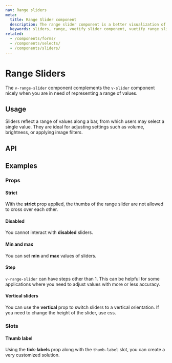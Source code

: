 ```yaml
---
nav: Range sliders
meta:
  title: Range Slider component
  description: The range slider component is a better visualization of the number input. It is used for gathering a range of numerical user data.
  keywords: sliders, range, vuetify slider component, vuetify range slider component, vue slider component
related:
  - /components/forms/
  - /components/selects/
  - /components/sliders/
---
```


# Range Sliders

The `v-range-slider` component complements the `v-slider` component nicely when you are in need of representing a range of values.

## Usage

Sliders reflect a range of values along a bar, from which users may select a single value. They are ideal for adjusting settings such as volume, brightness, or applying image filters.

<usage name="v-range-slider" />

<entry />

## API

<api-inline />

## Examples

### Props

#### Strict

With the **strict** prop applied, the thumbs of the range slider are not allowed to cross over each other.

<example file="v-range-slider/prop-strict" />

#### Disabled

You cannot interact with **disabled** sliders.

<example file="v-range-slider/prop-disabled" />

#### Min and max

You can set **min** and **max** values of sliders.

<example file="v-range-slider/prop-min-and-max" />

#### Step

`v-range-slider` can have steps other than 1. This can be helpful for some applications where you need to adjust values with more or less accuracy.

<example file="v-range-slider/prop-step" />

#### Vertical sliders

You can use the **vertical** prop to switch sliders to a vertical orientation. If you need to change the height of the slider, use css.

<example file="v-range-slider/prop-vertical" />

### Slots

#### Thumb label

Using the **tick-labels** prop along with the `thumb-label` slot, you can create a very customized solution.

<example file="v-range-slider/slot-thumb-label" />

